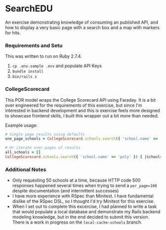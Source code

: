 # SearchEDU

An exercise demonstrating knowledge of consuming an published API, and how to display a very basic page with a search box and a map with markers for hits.

### Requirements and Setu

This was written to run on Ruby 2.7.4.

1. `cp .env.sample .env` and populate API Keys
1. `bundle install`
1. `bin/rails s`


### CollegeScorecard

This POR model wraps the College Scorecard API using Faraday. It is a bit over engineered for the requirements of this exercise, but since I'm interested in backend development and this is exercise feels more designed to showcase frontend skills, I built this wrapper out a bit more than needed.

Example usage:

```ruby
# Single page results using defaults
one_page_schools = CollegeScorecard.schools.search({ 'school.name' => 'poly' })

# Or iterate over pages of results
all_schools = []
CollegeScorecard.schools.search({ 'school.name' => 'poly' }) { |schools| all_schools += schools }
```


### Additional Notes

- Only requesting 50 schools at a time, because HTTP code 500 responses happened several times when trying to send a `per_page=100` despite documentation (and intermittent successes)
- I have more experience with RSpec than Minitest. I have fundamental dislike of the RSpec DSL, so I thought I'd try Minitest for this exercise.
- When I set out to complete this excercise, I had planned to write a task that would populate a local database and demonstrate my Rails backend modeling knowledge, but in the end decided to submit this version. There is a work in progress on the `local-cache-schools` branch.
